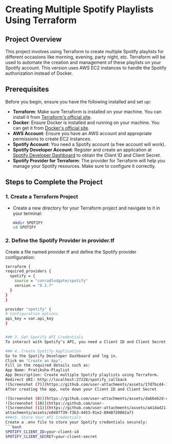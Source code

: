 # Creating Multiple Spotify Playlists Using Terraform

## Project Overview
This project involves using Terraform to create multiple Spotify playlists for different occasions like morning, evening, party night, etc. Terraform will be used to automate the creation and management of these playlists on your Spotify account. This version uses AWS EC2 instances to handle the Spotify authorization instead of Docker.

## Prerequisites
Before you begin, ensure you have the following installed and set up:

- **Terraform**: Make sure Terraform is installed on your machine. You can install it from [Terraform's official site](https://www.terraform.io/downloads).
- **Docker**: Ensure Docker is installed and running on your machine. You can get it from [Docker's official site](https://www.docker.com/get-started).
- **AWS Account**: Ensure you have an AWS account and appropriate permissions to create EC2 instances.
- **Spotify Account**: You need a Spotify account (a free account will work).
- **Spotify Developer Account**: Register and create an application at [Spotify Developer Dashboard](https://developer.spotify.com/dashboard/applications) to obtain the Client ID and Client Secret.
- **Spotify Provider for Terraform**: The provider for Terraform will help you manage your Spotify resources. Make sure to configure it correctly.

## Steps to Complete the Project

### 1. Create a Terraform Project
- Create a new directory for your Terraform project and navigate to it in your terminal:
  ```bash
  mkdir SPOTIFY
  cd SPOTIFY

### 2. Define the Spotify Provider in provider.tf
Create a file named provider.tf and define the Spotify provider configuration:
  ```bash
terraform {
  required_providers {
    spotify = {
      source = "conradludgate/spotify"
      version = "0.2.7"
    }
  }
}

provider "spotify" {
  # Configuration options
  api_key = var.api_key
}


### 3. Get Spotify API Credentials
To interact with Spotify’s API, you need a Client ID and Client Secret. These are obtained when you create an application on the Spotify Developer Dashboard.

### 4. Create Spotify Application
Go to the Spotify Developer Dashboard and log in.
Click on "Create an App".
Fill in the required details such as:
App Name: Pratiksha-Playlist
App Description: Create multiple Spotify playlists using Terraform.
Redirect URI: http://localhost:27228/spotify_callback
![Screenshot (7)](https://github.com/user-attachments/assets/17d7bcd4-1173-4e75-88df-0ba5d86a8a8d)
After creating the app, note down your Client ID and Client Secret

![Screenshot (8)](https://github.com/user-attachments/assets/da66eb2d-cb73-4036-a32d-1a95e4826e02)
![Screenshot (10)](https://github.com/user-
![Screenshot (11)](https://github.com/user-attachments/assets/a41dad21-5d16-4b5d-868a-f1b8e677c087)
attachments/assets/e048f739-f3b3-4453-91e2-8948720802a7)
###n5. Store Your API Credentials
Create a .env file to store your Spotify credentials securely:
```bash
SPOTIFY_CLIENT_ID=your-client-id
SPOTIFY_CLIENT_SECRET=your-client-secret

